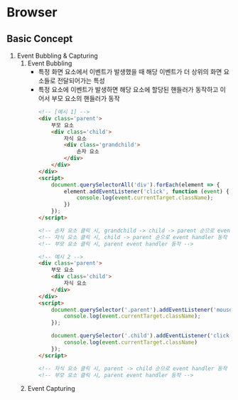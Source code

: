 # Browser
## Basic Concept
1. Event Bubbling & Capturing
    1. Event Bubbling
        - 특정 화면 요소에서 이벤트가 발생했을 때 해당 이벤트가 더 상위의 화면 요소들로 전달되어가는 특성
        - 특정 요소에 이벤트가 발생하면 해당 요소에 할당된 핸들러가 동작하고 이어서 부모 요소의 핸들러가 동작
            ```html
            <!-- [예시 1] -->
            <div class='parent'>
                부모 요소
                <div class='child'>
                    자식 요소
                    <div class='grandchild'>
                        손자 요소
                    </div>
                </div>
            </div>
            <script>
                document.querySelectorAll('div').forEach(element => {
                    element.addEventListener('click', function (event) {
                        console.log(event.currentTarget.className);
                    })
                });
            </script>

            <!-- 손자 요소 클릭 시, grandchild -> child -> parent 순으로 event handler 동작 -->
            <!-- 자식 요소 클릭 시, child -> parent 순으로 event handler 동작 -->
            <!-- 부모 요소 클릭 시, parent event handler 동작 -->
            ```
            ```html
            <!-- 예시 2 -->
            <div class='parent'>
                부모 요소
                <div class='child'>
                    자식 요소
                </div>
            </div>
            <script>
                document.querySelector('.parent').addEventListener('mousedown', function (event) {
                    console.log(event.currentTarget.className);
                });

                document.querySelector('.child').addEventListener('click', function () {
                    console.log(event.currentTarget.className)
                });
            </script>

            <!-- 자식 요소 클릭 시, parent -> child 순으로 event handler 동작 -->
            <!-- 부모 요소 클릭 시, parent event handler 동작 -->
            ```
    1. Event Capturing
